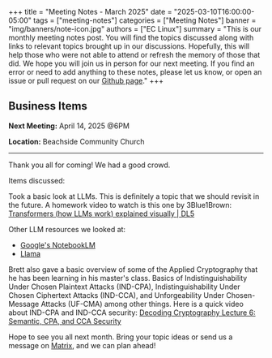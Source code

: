 +++
title = "Meeting Notes - March 2025"
date = "2025-03-10T16:00:00-05:00"
tags = ["meeting-notes"]
categories = ["Meeting Notes"]
banner = "img/banners/note-icon.jpg"
authors = ["EC Linux"]
summary = "This is our monthly meeting notes post. You will find the topics discussed along with links to relevant topics brought up in our discussions. Hopefully, this will help those who were not able to attend or refresh the memory of those that did. We hope you will join us in person for our next meeting. If you find an error or need to add anything to these notes, please let us know, or open an issue or pull request on our [Github page](https://github.com/brettrbarker/eclinux.org)."
+++
## Business Items

**Next Meeting:** April 14, 2025 @6PM

**Location:** Beachside Community Church

* * *

Thank you all for coming! We had a good crowd.

Items discussed:

Took a basic look at LLMs. This is definitely a topic that we
should revisit in the future. A homework video to watch is this
one by 3Blue1Brown: [Transformers (how LLMs work) explained visually | DL5](https://www.youtube.com/watch?v=wjZofJX0v4M)

Other LLM resources we looked at:

- [Google's NotebookLM](https://notebooklm.google/)
- [Llama](https://www.llama.com/)

Brett also gave a basic overview of some of the Applied Cryptography
that he has been learning in his master's class. Basics of Indistinguishability
Under Chosen Plaintext Attacks (IND-CPA), Indistinguishability Under Chosen Ciphertext Attacks (IND-CCA),
and Unforgeability Under Chosen-Message Attacks (UF-CMA) among other things.
Here is a quick video about IND-CPA and IND-CCA security:
[Decoding Cryptography Lecture 6: Semantic, CPA, and CCA Security](https://www.youtube.com/watch?v=IefDaAVi4R4)

Hope to see you all next month. Bring your topic ideas or send us a message on
[Matrix](https://matrix.to/#/#eclinux:matrix.org), and we can plan ahead!
